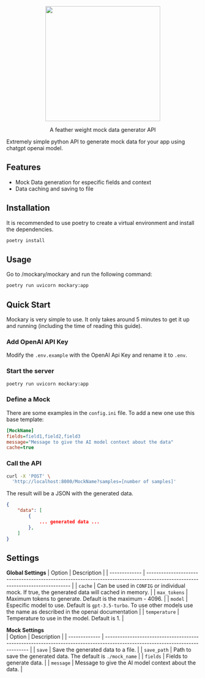 <p align="center">
<img src="https://github.com/guilherme096/mockary/assets/69405307/6c66e2d5-6758-4d64-a003-ed76804ecdf2" height="300">
</p>
<p align="center">
A feather weight mock data generator API
</p>

Extremely simple python API to generate mock data for your app using chatgpt openai model.

## Features

- Mock Data generation for especific fields and context
- Data caching and saving to file

## Installation

It is recommended to use poetry to create a virtual environment and install the dependencies.

```bash
poetry install
```

## Usage

Go to /mockary/mockary and run the following command:

```bash
poetry run uvicorn mockary:app
```

## Quick Start

Mockary is very simple to use. It only takes around 5 minutes to get it up and running (including the time of reading this guide).

### Add OpenAI API Key

Modify the `.env.example` with the OpenAI Api Key and rename it to `.env`.

### Start the server

```bash
poetry run uvicorn mockary:app
```

### Define a Mock

There are some examples in the `config.ini` file. To add a new one use this base template:

```ini
[MockName]
fields=field1,field2,field3
message="Message to give the AI model context about the data"
cache=true
```

### Call the API

```bash
curl -X 'POST' \
  'http://localhost:8000/MockName?samples=[number of samples]'
```

The result will be a JSON with the generated data.

```json
{
    "data": [
        {
            ... generated data ...
        },
    ]
}
```

## Settings

**Global Settings**
| Option | Description |
| ------------- | ----------------------------------------------------------------------------------------------------------------------------- |
| `cache` | Can be used in `CONFIG` or individual mock. If true, the generated data will cached in memory. |
| `max_tokens` | Maximum tokens to generate. Default is the maximum - 4096. |
| `model` | Especific model to use. Default is `gpt-3.5-turbo`. To use other models use the name as described in the openai documentation |
| `temperature` | Temperature to use in the model. Default is 1. |

**Mock Settings**  
| Option | Description |
| ------------- | ----------------------------------------------------------------------------------------------------------------------------- |
| `save` | Save the generated data to a file. |
| `save_path` | Path to save the generated data. The default is `./mock_name` |
| `fields` | Fields to generate data. |
| `message` | Message to give the AI model context about the data. |
